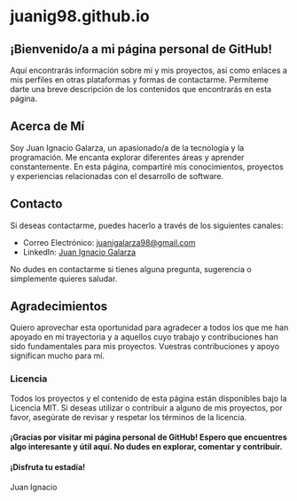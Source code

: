 # juanig98.github.io
## ¡Bienvenido/a a mi página personal de GitHub! 
Aquí encontrarás información sobre mí y mis proyectos, así como enlaces a mis perfiles en otras plataformas y formas de contactarme. 
Permíteme darte una breve descripción de los contenidos que encontrarás en esta página.

## Acerca de Mí
Soy Juan Ignacio Galarza, un apasionado/a de la tecnología y la programación. Me encanta explorar diferentes áreas y aprender constantemente. En esta página, compartiré mis conocimientos, proyectos y experiencias relacionadas con el desarrollo de software.

## Contacto
Si deseas contactarme, puedes hacerlo a través de los siguientes canales:

- Correo Electrónico: juanigalarza98@gmail.com
- LinkedIn: [Juan Ignacio Galarza](https://www.linkedin.com/in/juan-ignacio-galarza-981759183/)

No dudes en contactarme si tienes alguna pregunta, sugerencia o simplemente quieres saludar.

## Agradecimientos
Quiero aprovechar esta oportunidad para agradecer a todos los que me han apoyado en mi trayectoria y a aquellos cuyo trabajo y contribuciones han sido fundamentales para mis proyectos. Vuestras contribuciones y apoyo significan mucho para mí.

### Licencia
Todos los proyectos y el contenido de esta página están disponibles bajo la Licencia MIT. Si deseas utilizar o contribuir a alguno de mis proyectos, por favor, asegúrate de revisar y respetar los términos de la licencia.

#### ¡Gracias por visitar mi página personal de GitHub! Espero que encuentres algo interesante y útil aquí. No dudes en explorar, comentar y contribuir. 
#### ¡Disfruta tu estadía!

Juan Ignacio
